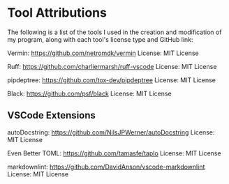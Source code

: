 # Tool Attributions

The following is a list of the tools I used in the creation and modification of my program, along with each tool's license type and GitHub link:

Vermin: <https://github.com/netromdk/vermin>
License: MIT License

Ruff: <https://github.com/charliermarsh/ruff-vscode>
License: MIT License

pipdeptree: <https://github.com/tox-dev/pipdeptree>
License: MIT License

Black: <https://github.com/psf/black>
License: MIT License

## VSCode Extensions

autoDocstring: <https://github.com/NilsJPWerner/autoDocstring>
License: MIT License

Even Better TOML: <https://github.com/tamasfe/taplo>
License: MIT License

markdownlint: <https://github.com/DavidAnson/vscode-markdownlint>
License: MIT License
